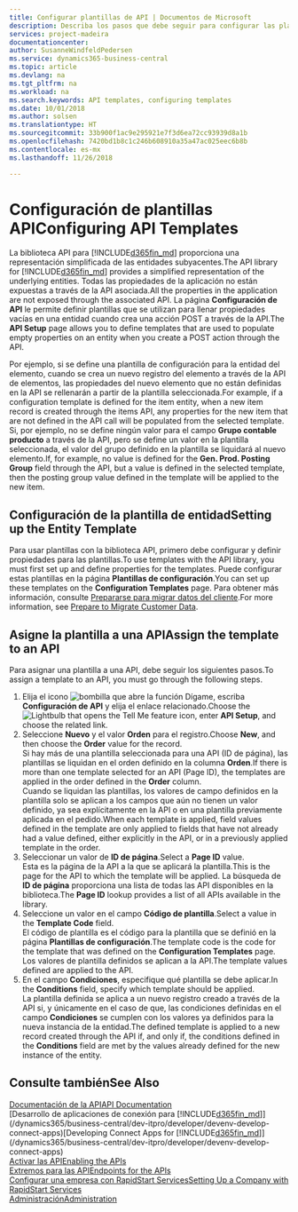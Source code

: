 ```yaml
---
title: Configurar plantillas de API | Documentos de Microsoft
description: Describa los pasos que debe seguir para configurar las plantillas API para Dynamics 365 Business Central.
services: project-madeira
documentationcenter: 
author: SusanneWindfeldPedersen
ms.service: dynamics365-business-central
ms.topic: article
ms.devlang: na
ms.tgt_pltfrm: na
ms.workload: na
ms.search.keywords: API templates, configuring templates
ms.date: 10/01/2018
ms.author: solsen
ms.translationtype: HT
ms.sourcegitcommit: 33b900f1ac9e295921e7f3d6ea72cc93939d8a1b
ms.openlocfilehash: 7420bd1b8c1c246b608910a35a47ac025eec6b8b
ms.contentlocale: es-mx
ms.lasthandoff: 11/26/2018

---
```


# <a name="configuring-api-templates"></a><span data-ttu-id="2babb-103">Configuración de plantillas API</span><span class="sxs-lookup"><span data-stu-id="2babb-103">Configuring API Templates</span></span>
<span data-ttu-id="2babb-104">La biblioteca API para [!INCLUDE[d365fin_md](includes/d365fin_md.md)] proporciona una representación simplificada de las entidades subyacentes.</span><span class="sxs-lookup"><span data-stu-id="2babb-104">The API library for [!INCLUDE[d365fin_md](includes/d365fin_md.md)] provides a simplified representation of the underlying entities.</span></span> <span data-ttu-id="2babb-105">Todas las propiedades de la aplicación no están expuestas a través de la API asociada.</span><span class="sxs-lookup"><span data-stu-id="2babb-105">All the properties in the application are not exposed through the associated API.</span></span> <span data-ttu-id="2babb-106">La página **Configuración de API** le permite definir plantillas que se utilizan para llenar propiedades vacías en una entidad cuando crea una acción POST a través de la API.</span><span class="sxs-lookup"><span data-stu-id="2babb-106">The **API Setup** page allows you to define templates that are used to populate empty properties on an entity when you create a POST action through the API.</span></span> 

<span data-ttu-id="2babb-107">Por ejemplo, si se define una plantilla de configuración para la entidad del elemento, cuando se crea un nuevo registro del elemento a través de la API de elementos, las propiedades del nuevo elemento que no están definidas en la API se rellenarán a partir de la plantilla seleccionada.</span><span class="sxs-lookup"><span data-stu-id="2babb-107">For example, if a configuration template is defined for the item entity, when a new item record is created through the items API, any properties for the new item that are not defined in the API call will be populated from the selected template.</span></span> <span data-ttu-id="2babb-108">Si, por ejemplo, no se define ningún valor para el campo **Grupo contable producto** a través de la API, pero se define un valor en la plantilla seleccionada, el valor del grupo definido en la plantilla se liquidará al nuevo elemento.</span><span class="sxs-lookup"><span data-stu-id="2babb-108">If, for example, no value is defined for the **Gen. Prod. Posting Group** field through the API, but a value is defined in the selected template, then the posting group value defined in the template will be applied to the new item.</span></span> 

## <a name="setting-up-the-entity-template"></a><span data-ttu-id="2babb-109">Configuración de la plantilla de entidad</span><span class="sxs-lookup"><span data-stu-id="2babb-109">Setting up the Entity Template</span></span>
<span data-ttu-id="2babb-110">Para usar plantillas con la biblioteca API, primero debe configurar y definir propiedades para las plantillas.</span><span class="sxs-lookup"><span data-stu-id="2babb-110">To use templates with the API library, you must first set up and define properties for the templates.</span></span> <span data-ttu-id="2babb-111">Puede configurar estas plantillas en la página **Plantillas de configuración**.</span><span class="sxs-lookup"><span data-stu-id="2babb-111">You can set up these templates on the **Configuration Templates** page.</span></span> <span data-ttu-id="2babb-112">Para obtener más información, consulte [Prepararse para migrar datos del cliente](admin-use-templates-to-prepare-customer-data-for-migration.md).</span><span class="sxs-lookup"><span data-stu-id="2babb-112">For more information, see [Prepare to Migrate Customer Data](admin-use-templates-to-prepare-customer-data-for-migration.md).</span></span> 

## <a name="assign-the-template-to-an-api"></a><span data-ttu-id="2babb-113">Asigne la plantilla a una API</span><span class="sxs-lookup"><span data-stu-id="2babb-113">Assign the template to an API</span></span>

<span data-ttu-id="2babb-114">Para asignar una plantilla a una API, debe seguir los siguientes pasos.</span><span class="sxs-lookup"><span data-stu-id="2babb-114">To assign a template to an API, you must go through the following steps.</span></span>

1. <span data-ttu-id="2babb-115">Elija el icono ![bombilla que abre la función Dígame](media/ui-search/search_small.png "Dígame que desea hacer"), escriba **Configuración de API** y elija el enlace relacionado.</span><span class="sxs-lookup"><span data-stu-id="2babb-115">Choose the ![Lightbulb that opens the Tell Me feature](media/ui-search/search_small.png "Tell me what you want to do") icon, enter **API Setup**, and choose the related link.</span></span>
2. <span data-ttu-id="2babb-116">Seleccione **Nuevo** y el valor **Orden** para el registro.</span><span class="sxs-lookup"><span data-stu-id="2babb-116">Choose **New**, and then choose the **Order** value for the record.</span></span>  
<span data-ttu-id="2babb-117">Si hay más de una plantilla seleccionada para una API (ID de página), las plantillas se liquidan en el orden definido en la columna **Orden**.</span><span class="sxs-lookup"><span data-stu-id="2babb-117">If there is more than one template selected for an API (Page ID), the templates are applied in the order defined in the **Order** column.</span></span>   
<span data-ttu-id="2babb-118">Cuando se liquidan las plantillas, los valores de campo definidos en la plantilla solo se aplican a los campos que aún no tienen un valor definido, ya sea explícitamente en la API o en una plantilla previamente aplicada en el pedido.</span><span class="sxs-lookup"><span data-stu-id="2babb-118">When each template is applied, field values defined in the template are only applied to fields that have not already had a value defined, either explicitly in the API, or in a previously applied template in the order.</span></span> 
3. <span data-ttu-id="2babb-119">Seleccionar un valor de **ID de página**.</span><span class="sxs-lookup"><span data-stu-id="2babb-119">Select a **Page ID** value.</span></span>  
<span data-ttu-id="2babb-120">Esta es la página de la API a la que se aplicará la plantilla.</span><span class="sxs-lookup"><span data-stu-id="2babb-120">This is the page for the API to which the template will be applied.</span></span> <span data-ttu-id="2babb-121">La búsqueda de **ID de página** proporciona una lista de todas las API disponibles en la biblioteca.</span><span class="sxs-lookup"><span data-stu-id="2babb-121">The **Page ID** lookup provides a list of all APIs available in the library.</span></span>
4. <span data-ttu-id="2babb-122">Seleccione un valor en el campo **Código de plantilla**.</span><span class="sxs-lookup"><span data-stu-id="2babb-122">Select a value in the **Template Code** field.</span></span>  
<span data-ttu-id="2babb-123">El código de plantilla es el código para la plantilla que se definió en la página **Plantillas de configuración**.</span><span class="sxs-lookup"><span data-stu-id="2babb-123">The template code is the code for the template that was defined on the **Configuration Templates** page.</span></span> <span data-ttu-id="2babb-124">Los valores de plantilla definidos se aplican a la API.</span><span class="sxs-lookup"><span data-stu-id="2babb-124">The template values defined are applied to the API.</span></span> 
5. <span data-ttu-id="2babb-125">En el campo **Condiciones**, especifique qué plantilla se debe aplicar.</span><span class="sxs-lookup"><span data-stu-id="2babb-125">In the **Conditions** field, specify which template should be applied.</span></span>  
<span data-ttu-id="2babb-126">La plantilla definida se aplica a un nuevo registro creado a través de la API si, y únicamente en el caso de que, las condiciones definidas en el campo **Condiciones** se cumplen con los valores ya definidos para la nueva instancia de la entidad.</span><span class="sxs-lookup"><span data-stu-id="2babb-126">The defined template is applied to a new record created through the API if, and only if, the conditions defined in the **Conditions** field are met by the values already defined for the new instance of the entity.</span></span>

## <a name="see-also"></a><span data-ttu-id="2babb-127">Consulte también</span><span class="sxs-lookup"><span data-stu-id="2babb-127">See Also</span></span>
[<span data-ttu-id="2babb-128">Documentación de la API</span><span class="sxs-lookup"><span data-stu-id="2babb-128">API Documentation</span></span>](/dynamics-nav/fin-graph)  
<span data-ttu-id="2babb-129">[Desarrollo de aplicaciones de conexión para [!INCLUDE[d365fin_md](includes/d365fin_md.md)]](/dynamics365/business-central/dev-itpro/developer/devenv-develop-connect-apps)</span><span class="sxs-lookup"><span data-stu-id="2babb-129">[Developing Connect Apps for [!INCLUDE[d365fin_md](includes/d365fin_md.md)]](/dynamics365/business-central/dev-itpro/developer/devenv-develop-connect-apps)</span></span>  
[<span data-ttu-id="2babb-130">Activar las API</span><span class="sxs-lookup"><span data-stu-id="2babb-130">Enabling the APIs</span></span>](/dynamics-nav/enabling-apis-for-dynamics-nav)  
[<span data-ttu-id="2babb-131">Extremos para las API</span><span class="sxs-lookup"><span data-stu-id="2babb-131">Endpoints for the APIs</span></span>](/dynamics-nav/endpoints-apis-for-dynamics)  
[<span data-ttu-id="2babb-132">Configurar una empresa con RapidStart Services</span><span class="sxs-lookup"><span data-stu-id="2babb-132">Setting Up a Company with RapidStart Services</span></span>](admin-set-up-a-company-with-rapidstart.md)  
[<span data-ttu-id="2babb-133">Administración</span><span class="sxs-lookup"><span data-stu-id="2babb-133">Administration</span></span>](admin-setup-and-administration.md)
